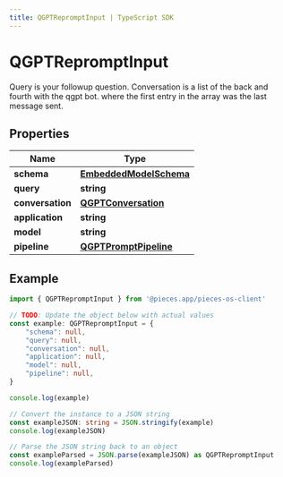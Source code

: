 ```yaml
---
title: QGPTRepromptInput | TypeScript SDK
---
```



# QGPTRepromptInput

Query is your followup question.  Conversation is a list of the back and fourth with the qgpt bot. where the first entry in the array was the last message sent.

## Properties

Name | Type
------------ | -------------
**schema** | [**EmbeddedModelSchema**](EmbeddedModelSchema)
**query** | **string**
**conversation** | [**QGPTConversation**](QGPTConversation)
**application** | **string**
**model** | **string**
**pipeline** | [**QGPTPromptPipeline**](QGPTPromptPipeline)

## Example

```typescript
import { QGPTRepromptInput } from '@pieces.app/pieces-os-client'

// TODO: Update the object below with actual values
const example: QGPTRepromptInput = {
    "schema": null,
    "query": null,
    "conversation": null,
    "application": null,
    "model": null,
    "pipeline": null,
}

console.log(example)

// Convert the instance to a JSON string
const exampleJSON: string = JSON.stringify(example)
console.log(exampleJSON)

// Parse the JSON string back to an object
const exampleParsed = JSON.parse(exampleJSON) as QGPTRepromptInput
console.log(exampleParsed)
```



